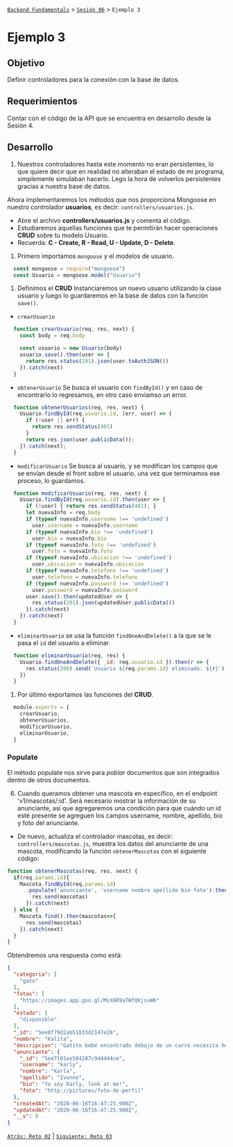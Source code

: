 [`Backend Fundamentals`](../../README.md) > [`Sesión 06`](../README.md) > `Ejemplo 3`

# Ejemplo 3

## Objetivo

Definir controladores para la conexión con la base de datos.

## Requerimientos

Contar con el código de la API que se encuentra en desarrollo desde la Sesión 4.

## Desarrollo

1. Nuestros controladores hasta este momento no eran persistentes, lo que quiere decir que en realidad no alteraban el estado de mi programa, simplemente simulaban hacerlo. Lego la hora de volverlos persistentes gracias a nuestra base de datos.

Ahora implementaremos los métodos que nos proporciona Mongoose en nuestro controlador <b>usuarios</b>, es decir:  `controllers/usuarios.js`. 

- Abre el archivo <b>controllers/usuarios.js</b> y comenta el código.
- Estudiaremos aquellas funciones que te permitirán hacer operaciones <b>CRUD</b> sobre tu modelo Usuario.
- Recuerda: <b>C - Create, R - Read, U - Update, D - Delete</b>.


1. Primero importamos `mongoose` y el modelos de usuario. 

```jsx
  const mongoose = require("mongoose")
  const Usuario = mongoose.model("Usuario")
```

1. Definimos el **CRUD** Instanciaremos un nuevo usuario utilizando la clase usuario y luego lo guardaremos en la base de datos con la función `save()`.

- `crearUsuario`

```jsx
  function crearUsuario(req, res, next) {
    const body = req.body

    const usuario = new Usuario(body)
    usuario.save().then(user => {                                        
      return res.status(201).json(user.toAuthJSON())
    }).catch(next)
  }
```

- `obtenerUsuario` Se busca el usuario con `findById()` y en caso de encontrarlo lo regresamos, en otro caso enviamso un error.

```jsx
  function obtenerUsuarios(req, res, next) {                              
    Usuario.findById(req.usuario.id, (err, user) => {
      if (!user || err) {
        return res.sendStatus(401)
      }
      return res.json(user.publicData());
    }).catch(next);
  }
```

- `modificarUsuario` Se busca al usuario, y se modifican los campos que se envían desde el front sobre el usuario, una vez que terminamos ese proceso, lo guardamos.

```jsx
  function modificarUsuario(req, res, next) {
    Usuario.findById(req.usuario.id).then(user => {
      if (!user) { return res.sendStatus(401); }
      let nuevaInfo = req.body
      if (typeof nuevaInfo.username !== 'undefined')
        user.username = nuevaInfo.username
      if (typeof nuevaInfo.bio !== 'undefined')
        user.bio = nuevaInfo.bio
      if (typeof nuevaInfo.foto !== 'undefined')
        user.foto = nuevaInfo.foto
      if (typeof nuevaInfo.ubicacion !== 'undefined')
        user.ubicacion = nuevaInfo.ubicacion
      if (typeof nuevaInfo.telefono !== 'undefined')
        user.telefono = nuevaInfo.telefono
      if (typeof nuevaInfo.password !== 'undefined')
        user.password = nuevaInfo.password
      user.save().then(updatedUser => {                                   
        res.status(201).json(updatedUser.publicData())
      }).catch(next)
    }).catch(next)
  }
```

- `eliminarUsuario` se usa la función `findOneAndDelete()` a la que se le pasa el `id` del usuario a eliminar.

```jsx
  function eliminarUsuario(req, res) {
    Usuario.findOneAndDelete({ _id: req.usuario.id }).then(r => {
      res.status(200).send(`Usuario ${req.params.id} eliminado: ${r}`);
    })
  }
```

1. Por último exportamos las funciones del **CRUD**.

```jsx
  module.exports = {
    crearUsuario,
    obtenerUsuarios,
    modificarUsuario,
    eliminarUsuario,
  }
```

### Populate

El método populate nos sirve para *poblar* documentos que son integrados dentro de otros documentos.

6. Cuando queramos obtener una mascota en específico, en el endpoint 'v1/mascotas/:id'. Será necesario mostrar la información de su anunciante, así que agregaremos una condición para que cuándo un id esté presente se agreguen los campos username, nombre, apellido, bio y foto del anunciante.

- De nuevo, actualiza el controlador mascotas, es decir: `controllers/mascotas.js`, muestra los datos del anunciante de una mascota, modificando la función `obtenerMascotas` con el siguiente código:

```jsx
function obtenerMascotas(req, res, next) {
  if(req.params.id){
    Mascota.findById(req.params.id)
      .populate('anunciante', 'username nombre apellido bio foto').then(mascotas => {
        res.send(mascotas)
      }).catch(next)
  } else {
    Mascota.find().then(mascotas=>{
      res.send(mascotas)
    }).catch(next)
  }
}
```

Obtendremos una respuesta como está:

```json
{
  "categoria": [
    "gato"
  ],
  "fotos": [
    "https://images.app.goo.gl/MsX6R9aTWfQKjsvW6"
  ],
  "estado": [
    "disponible"
  ],
  "_id": "5ee8f79d2ab51833d2147e26",
  "nombre": "Kalita",
  "descripcion": "Gatito bebé encontrado debajo de un carro necesita hogar",
  "anunciante": {
    "_id": "5ee7101ee584287c9d4d44ce",
    "username": "karly",
    "nombre": "Karla",
    "apellido": "Ivonne",
    "bio": "Yo soy Karly, look at me!",
    "foto": "http://pictures/foto-de-perfil"
  },
  "createdAt": "2020-06-16T16:47:25.900Z",
  "updatedAt": "2020-06-16T16:47:25.900Z",
  "__v": 0
}
```

[`Atrás: Reto 02`](../Reto-01) | [`Siguiente: Reto 03`](../Reto-02)
